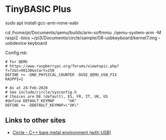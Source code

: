 # TinyBASIC Plus

sudo apt install gcc-arm-none-eabi


cd /home/pi/Documents/qemu/builds/arm-softmmu
./qemu-system-arm -M raspi2 -bios  ~/pi3/Documents/circle/sample/08-usbkeyboard/kernel7.img -usbdevice keyboard



Config.mk:
```
# For QEMU
# https://www.raspberrypi.org/forums/viewtopic.php?f=72&t=90130&start=250
DEFINE += -DNO_PHYSICAL_COUNTER -DUSE_QEMU_USB_FIX
RASPPI=2

# As at 24-Feb-2020
# See include/circle/sysconfig.h
# Choices are DE (default), ES, FR, IT, UK, US 
#define DEFAULT_KEYMAP		"UK"
DEFINE += -DDEFAULT_KEYMAP=\"UK\"
```

## Links to other sites

* [Circle - C++ bare metal environment (with USB)](https://www.raspberrypi.org/forums/viewtopic.php?f=72&t=90130&start=250)

